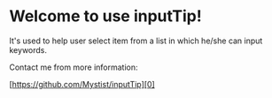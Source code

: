 # Welcome to use inputTip!  

It's used to help user select item from a list in which he/she can input keywords.  

Contact me from more information:  

[https://github.com/Mystist/inputTip][0]  

[0]: https://github.com/Mystist/inputTip